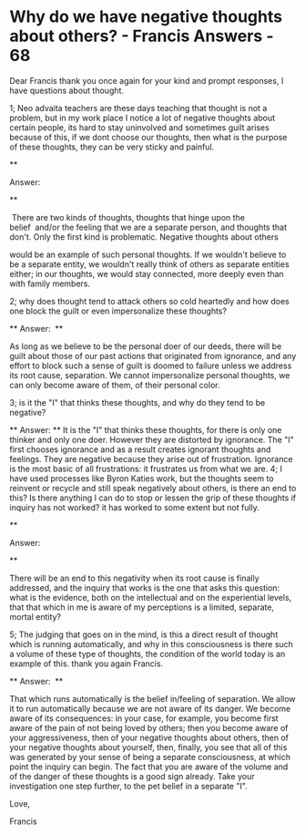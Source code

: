 # Why do we have negative thoughts about others? - Francis Answers - 68

Dear Francis thank you once again for your kind and prompt responses, I have questions about thought. 

1; Neo advaita teachers are these days teaching that thought is not a problem, but in my work place I notice a lot of negative thoughts about certain people, its hard to stay uninvolved and sometimes guilt arises because of this, if we dont choose our thoughts, then what is the purpose of these thoughts, they can be very sticky and painful.

**

Answer:

**

&nbsp;There are two kinds of thoughts, thoughts that hinge upon the belief&nbsp;&nbsp;and/or the feeling that we are a separate person, and thoughts that don't. Only the first kind is problematic. Negative thoughts about others&nbsp;

would be an example of such personal thoughts. If we wouldn't believe to be a separate entity, we wouldn't really think of others as separate entities either; in our thoughts, we would stay connected, more deeply even than with family members.

2; why does thought tend to attack others so cold heartedly and how does one block the guilt or even impersonalize these thoughts? 

**
Answer:&nbsp;
**

As long as we believe to be the personal doer of our deeds, there will be guilt about those of our past actions that originated from ignorance, and any effort to block such a sense of guilt is doomed to failure unless we address its root cause, separation. We cannot impersonalize personal thoughts, we can only become aware of them, of their personal color.

3; is it the &quot;I&quot; that thinks these thoughts, and why do they tend to be negative? 

**
Answer:
**
It is the &quot;I&quot; that thinks these thoughts, for there is only one thinker and only one doer. However they are distorted by ignorance. The &quot;I&quot; first chooses ignorance and as a result creates ignorant thoughts and feelings. They are negative because they arise out of frustration. Ignorance is the most basic of all frustrations: it frustrates us from what we are.
4; I have used processes like Byron Katies work, but the thoughts seem to reinvent or recycle and still speak negatively about others, is there an end to this? Is there anything I can do to stop or lessen the grip of these thoughts if inquiry has not worked? it has worked to some extent but not fully. 

**

Answer:&nbsp;

**

There will be an end to this negativity when its root cause is finally addressed, and the inquiry that works is the one that asks this question: what is the evidence, both on the intellectual and on the experiential levels, that that which in me is aware of my perceptions is a limited, separate, mortal entity?

  

5; The judging that goes on in the mind, is this a direct result of thought which is running automatically, and why in this consciousness is there such a volume of these type of thoughts, the condition of the world today is an example of this. thank you again Francis.

**
Answer:&nbsp;
**

That which runs automatically is the belief in/feeling of separation. We allow it to run automatically because we are not aware of its danger. We become aware of its consequences: in your case, for example, you become first aware of the pain of not being loved by others; then you become aware of your aggressiveness, then of your negative thoughts about others, then of your negative thoughts about yourself, then, finally, you see that all of this was generated by your sense of being a separate consciousness, at which point the inquiry can begin. The fact that you are aware of the volume and of the danger of these thoughts is a good sign already. Take your investigation one step further, to the pet belief in a separate &quot;I&quot;.

Love,

Francis

  

